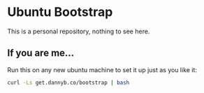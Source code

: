 # Ubuntu Bootstrap

This is a personal repository, nothing to see here.

## If you are me...

Run this on any new ubuntu machine to set it up just as you like it:

```bash
curl -Ls get.dannyb.co/bootstrap | bash
```